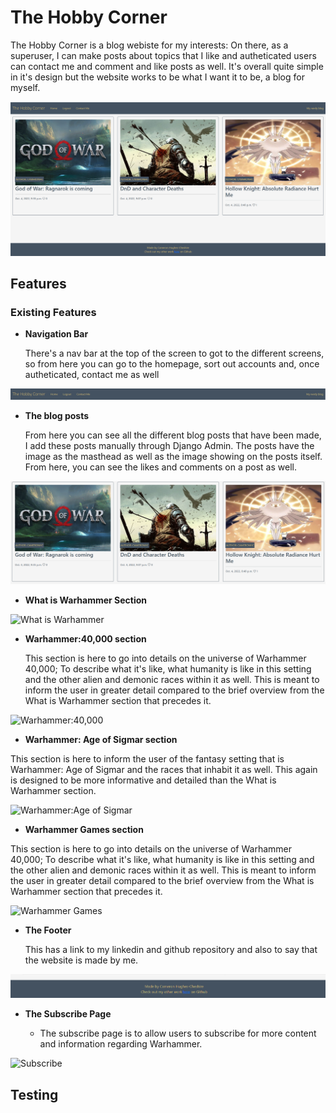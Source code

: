 # The Hobby Corner 
 
The Hobby Corner is a blog webiste for my interests: On there, as a superuser, I can make posts about topics that I like and autheticated users can contact me and comment and like posts as well. It's overall quite simple in it's design but the website works to be what I want it to be, a blog for myself. 

![Home page](documentation/homepage.png)

## Features 

### Existing Features

- __Navigation Bar__

  There's a nav bar at the top of the screen to got to the different screens, so from here you can go to the homepage, sort out accounts and, once autheticated, contact me as well

![Nav Bar](documentation/nav-bar.png)

- __The blog posts__

  From here you can see all the different blog posts that have been made, I add these posts manually through Django Admin. The posts have the image as the masthead as well as the image showing on the posts itself. From here, you can see the likes and comments on a post as well. 

![Blog Posts](documentation/blog-posts.png)

- __What is Warhammer Section__

 

![What is Warhammer](documentation/what-is-warhammer.png)

- __Warhammer:40,000 section__

  This section is here to go into details on the universe of Warhammer 40,000; To describe what it's like, what humanity is like in this setting and the other alien and demonic races within it as well. This is meant to inform the user in greater detail compared to the brief overview from the What is Warhammer section that precedes it. 

![Warhammer:40,000](documentation/wh-40000.png)

- __Warhammer: Age of Sigmar section__

This section is here to inform the user of the fantasy setting that is Warhammer: Age of Sigmar and the races that inhabit it as well. This again is designed to be more informative and detailed than the What is Warhammer section.

![Warhammer:Age of Sigmar](documentation/wh-aos.png)

- __Warhammer Games section__

This section is here to go into details on the universe of Warhammer 40,000; To describe what it's like, what humanity is like in this setting and the other alien and demonic races within it as well. This is meant to inform the user in greater detail compared to the brief overview from the What is Warhammer section that precedes it. 

![Warhammer Games](documentation/wh-games.png)

- __The Footer__ 

  This has a link to my linkedin and github repository and also to say that the website is made by me. 

![Footer](documentation/footer.png)

- __The Subscribe Page__

  - The subscribe page is to allow users to subscribe for more content and information regarding Warhammer. 

![Subscribe](documentation/subscribe.png)

## Testing 
